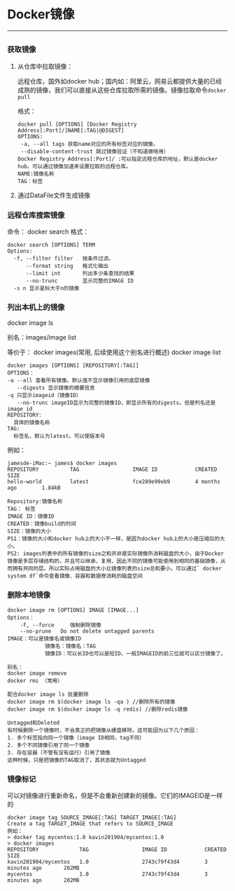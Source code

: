 # Docker镜像

***

## 

### 获取镜像

1. 从仓库中拉取镜像：

   远程仓库，国外如docker hub；国内如：阿里云，网易云都提供大量的已经成熟的镜像，我们可以直接从这些仓库拉取所需的镜像。镜像拉取命令`docker pull`

   格式：

   ```
   docker pull [OPTIONS] [Docker Registry Address[:Port]/]NAME[:TAG|@DIGEST]
   OPTIONS:
   	-a, --all tags 获取name对应的所有标签对应的镜像。
   	--disable-content-trust 跳过镜像验证（不知道做啥用）
   Docker Registry Address[:Port]/ :可以指定远程仓库的地址，默认是docker hub。可以通过镜像加速来设置拉取的远程仓库。
   NAME:镜像名称
   TAG：标签
   ```

   

2. 通过DataFile文件生成镜像

### 远程仓库搜索镜像

命令： docker search
格式：

```
docker search [OPTIONS] TERM
Options:
  -f, --filter filter   按条件过滤。
      --format string   格式化输出
      --limit int       列出多少条查找的结果
      --no-trunc        显示完整的IMAGE ID
  -s n 显示星标大于n的镜像
```



### 列出本机上的镜像

docker image ls

别名：images/image list

等价于：
docker images(常用, 后续使用这个别名进行概述)
docker image list

```
docker images [OPTIONS] [REPOSITORY[:TAG]]
OPTIONS：
-a --all 查看所有镜像。默认值不显示镜像引用的底层镜像
   --digests 显示镜像的摘要信息
-q 只显示imageid（镜像ID）
   --no-trunc imageID显示为完整的镜像ID，即显示所有的digests。但是列名还是image id
REPOSITORY:
  具体的镜像名称
TAG:
  标签名，默认为latest。可以使版本号
```

例如：

```
jamesde-iMac:~ james$ docker images 
REPOSITORY          TAG                 IMAGE ID            CREATED             SIZE
hello-world         latest              fce289e99eb9        4 months ago        1.84kB

Repository:镜像名称
TAG： 标签
IMAGE ID：镜像ID
CREATED：镜像build的时间
SIZE：镜像的大小
PS1：镜像的大小和docker hub上的大小不一样，是因为docker hub上的大小是压缩后的大小。
PS2: images列表中的所有镜像的size之和并非是实际镜像所消耗磁盘的大小，由于Docker镜像是多层存储结构的，并且可以继承、复用，因此不同的镜像可能使用到相同的基础镜像，从而拥有共同的层。所以实际占用磁盘的大小比镜像列表的size总和要小。可以通过` docker system df`命令查看镜像、容器和数据卷消耗的磁盘空间
```

### 删除本地镜像

```
docker image rm [OPTIONS] IMAGE [IMAGE...]
Options：
	-f, --force     强制删除镜像
	--no-prune   Do not delete untagged parents
IMAGE：可以是镜像名或镜像ID
			镜像名：镜像名：TAG
			镜像ID：可以长ID也可以是短ID，一般IMAGEID的前三位就可以区分镜像了。

别名：
docker image remove
docker rmi （常用）

配合docker image ls 批量删除
docker image rm $(docker image ls -qa ) //删除所有的镜像
docker image rm $(docker image ls -q redis) //删除redis镜像

Untagged和Deleted
有时候删除一个镜像时，不会真正的把镜像从硬盘移除。这可能因为以下几个原因：
1. 多个标签指向同一个镜像（image ID相同，tag不同）
2. 多个不同镜像引用了同一个镜像
3. 存在容器（不管有没有运行）引用了镜像
这种时候，只是把镜像的TAG取消了，其状态就为Untagged
```

### 镜像标记

可以对镜像进行重新命名，但是不会重新创建新的镜像。它们的IMAGEID是一样的

```
docker image tag SOURCE_IMAGE[:TAG] TARGET_IMAGE[:TAG]
Create a tag TARGET_IMAGE that refers to SOURCE_IMAGE
例如：
> docker tag mycentos:1.0 kavin201904/mycentos:1.0
> docker images
REPOSITORY             TAG                 IMAGE ID            CREATED             SIZE
kavin201904/mycentos   1.0                 2743c79f43d4        3 minutes ago       202MB
mycentos               1.0                 2743c79f43d4        3 minutes ago       202MB
```

